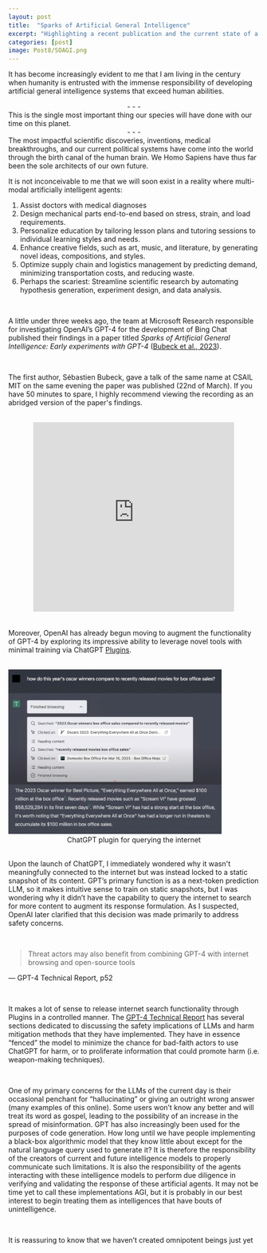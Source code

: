 ```yaml
---
layout: post
title:  "Sparks of Artificial General Intelligence"
excerpt: "Highlighting a recent publication and the current state of a GPT implementation of machine intelligence"
categories: [post]
image: Post8/SOAGI.png
---
```

It has become increasingly evident to me that I am living in the century when humanity is entrusted with the immense responsibility of developing artificial general intelligence systems that exceed human abilities.
<br>
<div align="center">-   -   -</div>
This is the single most important thing our species will have done with our time on this planet.
<br>
<div align="center">-   -   -</div>
The most impactful scientific discoveries, inventions, medical breakthroughs, and our current political systems have come into the world through the birth canal of the human brain. We Homo Sapiens have thus far been the sole architects of our own future.

<br>

It is not inconceivable to me that we will soon exist in a reality where multi-modal artificially intelligent agents:

1. Assist doctors with medical diagnoses
2. Design mechanical parts end-to-end based on stress, strain, and load requirements.
3. Personalize education by tailoring lesson plans and tutoring sessions to individual learning styles and needs.
4. Enhance creative fields, such as art, music, and literature, by generating novel ideas, compositions, and styles.
5. Optimize supply chain and logistics management by predicting demand, minimizing transportation costs, and reducing waste.
6. Perhaps the scariest: Streamline scientific research by automating hypothesis generation, experiment design, and data analysis.
<br>

A little under three weeks ago, the team at Microsoft Research responsible for investigating OpenAI’s GPT-4 for the development of Bing Chat published their findings in a paper titled _Sparks of Artificial General Intelligence: Early experiments with GPT-4_ ([Bubeck et al., 2023](https://arxiv.org/pdf/2303.12712.pdf)).

<br>

The first author, Sébastien Bubeck, gave a talk of the same name at CSAIL MIT on the same evening the paper was published (22nd of March). If you have 50 minutes to spare, I highly recommend viewing the recording as an abridged version of the paper's findings.

<br>
<div align="center"><iframe style="height:380px;width:80%" src="https://www.youtube.com/embed/qbIk7-JPB2c" frameborder="0" allow="accelerometer; autoplay; clipboard-write; encrypted-media; gyroscope; picture-in-picture" allowfullscreen></iframe></div>
<br>

Moreover, OpenAI has already begun moving to augment the functionality of GPT-4 by exploring its impressive ability to leverage novel tools with minimal training via ChatGPT [Plugins](https://platform.openai.com/docs/plugins/introduction). 

<br>

<img src="/img/Post8/GPTPluginSearch.jpeg" alt= GPTSearch style="max-width:85%;height:auto">
<div align="center">ChatGPT plugin for querying the internet</div>

<br>

Upon the launch of ChatGPT, I immediately wondered why it wasn't meaningfully connected to the internet but was instead locked to a static snapshot of its content. GPT’s primary function is as a next-token prediction LLM, so it makes intuitive sense to train on static snapshots, but I was wondering why it didn’t have the capability to query the internet to search for more content to augment its response formulation. As I suspected, OpenAI later clarified that this decision was made primarily to address safety concerns.

<br>

> Threat actors may also benefit from combining GPT-4 with internet browsing and open-source tools

— GPT-4 Technical Report, p52

<br>

It makes a lot of sense to release internet search functionality through Plugins in a controlled manner. The [GPT-4 Technical Report](https://cdn.openai.com/papers/gpt-4.pdf) has several sections dedicated to discussing the safety implications of LLMs and harm mitigation methods that they have implemented. They have in essence “fenced” the model to minimize the chance for bad-faith actors to use ChatGPT for harm, or to proliferate information that could promote harm (i.e. weapon-making techniques).

<br>

One of my primary concerns for the LLMs of the current day is their occasional penchant for “hallucinating” or giving an outright wrong answer (many examples of this online). Some users won’t know any better and will treat its word as gospel, leading to the possibility of an increase in the spread of misinformation. GPT has also increasingly been used for the purposes of code generation. How long until we have people implementing a black-box algorithmic model that they know little about except for the natural language query used to generate it? It is therefore the responsibility of the creators of current and future intelligence models to properly communicate such limitations. It is also the responsibility of the agents interacting with these intelligence models to perform due diligence in verifying and validating the response of these artificial agents. It may not be time yet to call these implementations AGI, but it is probably in our best interest to begin treating them as intelligences that have bouts of unintelligence.

<br>

It is reassuring to know that we haven’t created omnipotent beings just yet

<br>
